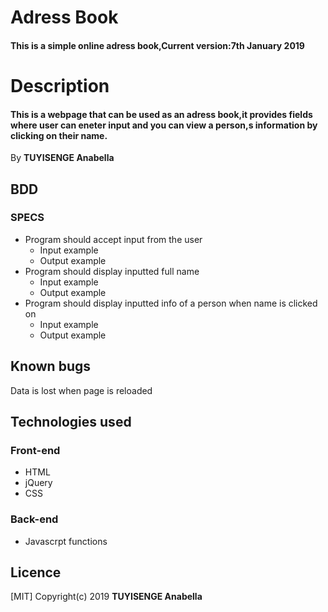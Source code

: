 # Adress Book
#### This is a simple online adress book,Current version:7th January 2019
# Description
#### This is a webpage that can be used as an adress book,it provides fields where user can eneter input and you can view a person,s information by clicking on their name.
By **TUYISENGE Anabella**
## BDD
### SPECS

* Program should accept input from the user
  * Input example
  * Output example
* Program should display inputted full name
  * Input example
  * Output example
* Program should display inputted info of a person when name is clicked on
  * Input example
  * Output example
  
## Known bugs
Data is lost when page is reloaded
## Technologies used
### Front-end
* HTML
* jQuery
* CSS
### Back-end
* Javascrpt functions
## Licence
[MIT] Copyright(c) 2019 **TUYISENGE Anabella**
